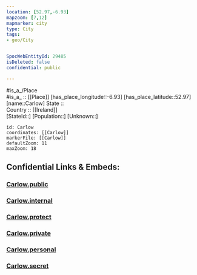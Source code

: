 ```yaml
---
location: [52.97,-6.93] 
mapzoom: [7,12] 
mapmarker: city 
type: City
tags:
- geo/City


SpocWebEntityId: 29485
isDeleted: false
confidential: public

---
```

#is_a_/Place  
#is_a_ :: [[Place]] 
[has_place_longitude::-6.93] 
[has_place_latitude::52.97] 
[name::Carlow] 
State ::  
Country :: [[Ireland]]  
[StateId::] 
[Population::] 
[Unknown::] 


```leaflet
id: Carlow
coordinates: [[Carlow]] 
markerFile: [[Carlow]] 
defaultZoom: 11 
maxZoom: 18
```


## Confidential Links & Embeds: 

### [Carlow.public](/_public/\Earth\Continent\Europe\Europe~North\Ireland\Ireland,Provinces\Leinster\Kildare\CityCarlow.public.md) 

### [Carlow.internal](/_internal/\Earth\Continent\Europe\Europe~North\Ireland\Ireland,Provinces\Leinster\Kildare\CityCarlow.internal.md) 

### [Carlow.protect](/_protect/\Earth\Continent\Europe\Europe~North\Ireland\Ireland,Provinces\Leinster\Kildare\CityCarlow.protect.md) 

### [Carlow.private](/_private/\Earth\Continent\Europe\Europe~North\Ireland\Ireland,Provinces\Leinster\Kildare\CityCarlow.private.md) 

### [Carlow.personal](/_personal/\Earth\Continent\Europe\Europe~North\Ireland\Ireland,Provinces\Leinster\Kildare\CityCarlow.personal.md) 

### [Carlow.secret](/_secret/\Earth\Continent\Europe\Europe~North\Ireland\Ireland,Provinces\Leinster\Kildare\CityCarlow.secret.md)

